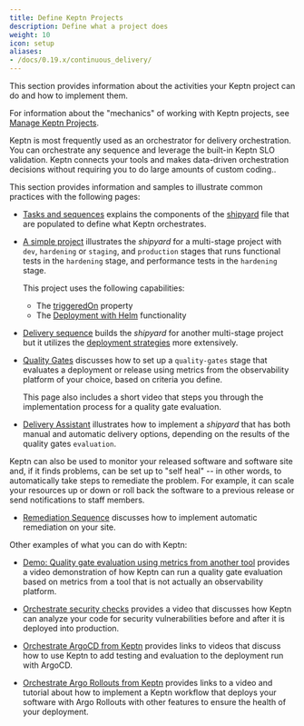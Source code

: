 ```yaml
---
title: Define Keptn Projects
description: Define what a project does
weight: 10
icon: setup
aliases:
- /docs/0.19.x/continuous_delivery/
---
```


This section provides information about the activities your Keptn project can do
and how to implement them.

For information about the "mechanics" of working with Keptn projects,
see [Manage Keptn Projects](../manage/).

Keptn is most frequently used as an orchestrator for delivery orchestration.
You can orchestrate any sequence and leverage the built-in Keptn SLO validation.
Keptn connects your tools and makes data-driven orchestration decisions
without requiring you to do large amounts of custom coding..

This section provides information and samples to illustrate common practices
with the following pages:

* [Tasks and sequences](task-sequence/) explains the components of the
  [shipyard](../reference/files/shipyard/) file
  that are populated to define what Keptn orchestrates.

* [A simple project](simple-project/) illustrates the *shipyard* for a multi-stage project
  with `dev`, `hardening` or `staging`, and `production` stages
  that runs functional tests in the `hardening` stage,
  and performance tests in the `hardening` stage.

  This project uses the following capabilities:

  * The [triggeredOn](triggers/#use-triggeredon-in-a-sequence) property
  * The [Deployment with Helm](deployment_helm/) functionality

* [Delivery sequence](delivery_sequence/) builds the *shipyard* for another multi-stage project
  but it utilizes the [deployment strategies](deployment_helm/) more extensively.

* [Quality Gates](quality-gates/) discusses how to set up a `quality-gates` stage
  that evaluates a deployment or release using metrics from the observability platform of your choice,
  based on criteria you define.

  This page also includes a short video that steps you through the implementation process
  for a quality gate evaluation.

* [Delivery Assistant](delivery_assistant/) illustrates how to implement
  a *shipyard* that has both manual and automatic delivery options,
  depending on the results of the quality gates `evaluation`.

Keptn can also be used to monitor your released software and software site
and, if it finds problems, can be set up to "self heal" --
in other words, to automatically take steps to remediate the problem.
For example, it can scale your resources up or down
or roll back the software to a previous release
or send notifications to staff members.

* [Remediation Sequence](remediation-sequence/)
  discusses how to implement automatic remediation on your site.

Other examples of what you can do with Keptn:

* [Demo: Quality gate evaluation using metrics from another tool](infracost/)
  provides a video demonstration of how Keptn can run a quality gate evaluation
  based on metrics from a tool that is not actually an observability platform.

* [Orchestrate security checks](security/) provides a video
  that discusses how Keptn can analyze your code for security vulnerabilities
  before and after it is deployed into production.

* [Orchestrate ArgoCD from Keptn](argocd/) provides links to videos
  that discuss how to use Keptn to add testing and evaluation
  to the deployment run with ArgoCD.

* [Orchestrate Argo Rollouts from Keptn](argo-rollouts/)
  provides links to a video and tutorial about how to implement a Keptn workflow
  that deploys your software with Argo Rollouts with other features
  to ensure the health of your deployment.

